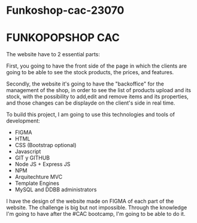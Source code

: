 # Funkoshop-cac-23070

<h1>FUNKOPOPSHOP CAC</h1>


The website have to 2 essential parts:

First, you going to have 
the front side of the page in which the clients are going to be able 
to see the stock products, the prices, and features.

Secondly, the website it's going to have the "backoffice" for the management of the shop,
in order to see the list of products upload and its stock,
with the possibility to add,edit and remove items and its properties, and those changes can be displayde on the client's side in real time.

To build this project, I am going to use this technologies and tools of development:


- FIGMA
- HTML
- CSS (Bootstrap optional)
- Javascript
- GIT y GITHUB
- Node JS + Express JS
- NPM
- Arquitechture MVC
- Template Engines
- MySQL and DDBB administrators


I have the design of the website made on FIGMA of each part of the website.
The challenge is big but not impossible. Through the knowledge I'm going to have after the #CAC bootcamp,
I'm going to be able to do it.

